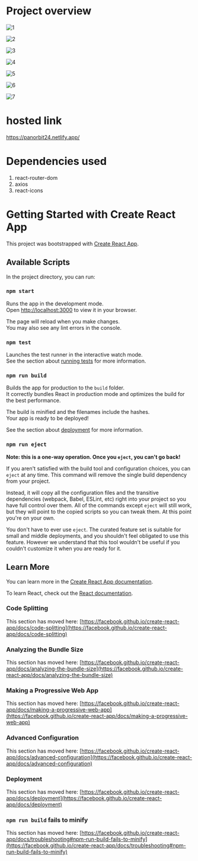 # Project overview

![1](https://user-images.githubusercontent.com/105884159/227710283-56777046-5935-4212-8add-d725856bdc82.png)

![2](https://user-images.githubusercontent.com/105884159/227710358-ad6f0cf8-24cc-458a-910b-1ee1635d54d2.png)

![3](https://user-images.githubusercontent.com/105884159/227710361-8e6d50e1-bdb6-4010-9aa8-ceda8e60fa9a.png)

![4](https://user-images.githubusercontent.com/105884159/227710341-e40191f0-2d6a-4245-b2f8-5f8fbff287bb.png)

![5](https://user-images.githubusercontent.com/105884159/227710349-457e4219-7a83-41e8-b4ab-6fb58f75289e.png)

![6](https://user-images.githubusercontent.com/105884159/227710351-236d8db4-e281-4a4b-bd93-b2f8aab681c8.png)

![7](https://user-images.githubusercontent.com/105884159/227710354-3495f1df-3ee3-403a-8eba-fc42f4aafbcc.png)

# hosted link
https://panorbit24.netlify.app/

# Dependencies used

1. react-router-dom
2. axios
3. react-icons

# Getting Started with Create React App

This project was bootstrapped with [Create React App](https://github.com/facebook/create-react-app).

## Available Scripts

In the project directory, you can run:

### `npm start`

Runs the app in the development mode.\
Open [http://localhost:3000](http://localhost:3000) to view it in your browser.

The page will reload when you make changes.\
You may also see any lint errors in the console.

### `npm test`

Launches the test runner in the interactive watch mode.\
See the section about [running tests](https://facebook.github.io/create-react-app/docs/running-tests) for more information.

### `npm run build`

Builds the app for production to the `build` folder.\
It correctly bundles React in production mode and optimizes the build for the best performance.

The build is minified and the filenames include the hashes.\
Your app is ready to be deployed!

See the section about [deployment](https://facebook.github.io/create-react-app/docs/deployment) for more information.

### `npm run eject`

**Note: this is a one-way operation. Once you `eject`, you can't go back!**

If you aren't satisfied with the build tool and configuration choices, you can `eject` at any time. This command will remove the single build dependency from your project.

Instead, it will copy all the configuration files and the transitive dependencies (webpack, Babel, ESLint, etc) right into your project so you have full control over them. All of the commands except `eject` will still work, but they will point to the copied scripts so you can tweak them. At this point you're on your own.

You don't have to ever use `eject`. The curated feature set is suitable for small and middle deployments, and you shouldn't feel obligated to use this feature. However we understand that this tool wouldn't be useful if you couldn't customize it when you are ready for it.

## Learn More

You can learn more in the [Create React App documentation](https://facebook.github.io/create-react-app/docs/getting-started).

To learn React, check out the [React documentation](https://reactjs.org/).

### Code Splitting

This section has moved here: [https://facebook.github.io/create-react-app/docs/code-splitting](https://facebook.github.io/create-react-app/docs/code-splitting)

### Analyzing the Bundle Size

This section has moved here: [https://facebook.github.io/create-react-app/docs/analyzing-the-bundle-size](https://facebook.github.io/create-react-app/docs/analyzing-the-bundle-size)

### Making a Progressive Web App

This section has moved here: [https://facebook.github.io/create-react-app/docs/making-a-progressive-web-app](https://facebook.github.io/create-react-app/docs/making-a-progressive-web-app)

### Advanced Configuration

This section has moved here: [https://facebook.github.io/create-react-app/docs/advanced-configuration](https://facebook.github.io/create-react-app/docs/advanced-configuration)

### Deployment

This section has moved here: [https://facebook.github.io/create-react-app/docs/deployment](https://facebook.github.io/create-react-app/docs/deployment)

### `npm run build` fails to minify

This section has moved here: [https://facebook.github.io/create-react-app/docs/troubleshooting#npm-run-build-fails-to-minify](https://facebook.github.io/create-react-app/docs/troubleshooting#npm-run-build-fails-to-minify)
